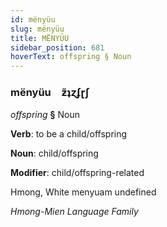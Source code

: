 ```yaml
---
id: mënyüu
slug: mënyüu
title: MËNYÜU
sidebar_position: 681
hoverText: offspring § Noun
---
```


### mënyüu&emsp;<span kind="abugida">ƶ̃ʇɀʄɽʃ</span>

*offspring* **§** Noun

**Verb**: to be a child/offspring

**Noun**: child/offspring

**Modifier**: child/offspring-related

Hmong, White menyuam undefined

*Hmong-Mien Language Family*